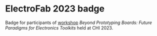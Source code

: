 # ElectroFab 2023 badge

Badge for participants of [workshop](https://electrofab.prototyping.id) *Beyond Prototyping Boards: Future Paradigms for Electronics Toolkits* held at CHI 2023.

